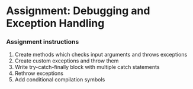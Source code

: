 # Assignment: Debugging and Exception Handling
### Assignment instructions

1. Create methods which checks input arguments and throws exceptions
2. Create custom exceptions and throw them
3. Write try-catch-finally block with multiple catch statements
4. Rethrow exceptions
5. Add conditional compilation symbols